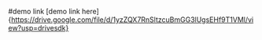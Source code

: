 #demo link
[demo link here]{https://drive.google.com/file/d/1yzZQX7RnSltzcuBmGG3lUgsEHf9T1VMl/view?usp=drivesdk}

